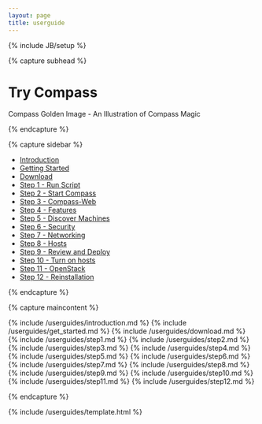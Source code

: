 ```yaml
---
layout: page
title: userguide
---
```


{% include JB/setup %}


{% capture subhead %}
  <h1>Try Compass</h1>
  <p class="lead">Compass Golden Image - An Illustration of Compass Magic</p>
{% endcapture %}


{% capture sidebar %}

<ul class="nav nav-list bs-docs-sidenav">
  <li class="active"><a href="#introduction">Introduction</a></li>
  <li><a href="#started">Getting Started</a></li>
  <li><a href="#download">Download</a></li>
  <li><a href="#step-one">Step 1 - Run Script</a></li>
  <li><a href="#step-two">Step 2 - Start Compass</a></li>
  <li><a href="#step-three">Step 3 - Compass-Web</a></li>
  <li><a href="#step-four">Step 4 - Features</a></li>
  <li><a href="#step-five">Step 5 - Discover Machines</a></li>
  <li><a href="#step-six">Step 6 - Security</a></li>
  <li><a href="#step-seven">Step 7 - Networking</a></li>
  <li><a href="#step-eight">Step 8 - Hosts</a></li>
  <li><a href="#step-nine">Step 9 - Review and Deploy</a></li>
  <li><a href="#step-ten">Step 10 - Turn on hosts</a></li>
  <li><a href="#step-eleven">Step 11 - OpenStack</a></li>
  <li><a href="#step-twelve">Step 12 - Reinstallation</a></li>
</ul>

{% endcapture %}


{% capture maincontent %}

  {% include /userguides/introduction.md %}
  {% include /userguides/get_started.md %}
  {% include /userguides/download.md %}
  {% include /userguides/step1.md %}
  {% include /userguides/step2.md %}
  {% include /userguides/step3.md %}
  {% include /userguides/step4.md %}
  {% include /userguides/step5.md %}
  {% include /userguides/step6.md %}
  {% include /userguides/step7.md %}
  {% include /userguides/step8.md %}
  {% include /userguides/step9.md %}
  {% include /userguides/step10.md %}
  {% include /userguides/step11.md %}
  {% include /userguides/step12.md %}

{% endcapture %}

{% include /userguides/template.html %}

